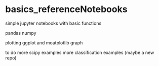 # basics_referenceNotebooks
simple jupyter notebooks with basic functions

pandas
numpy

plotting ggplot and moatplotlib graph

to do
more scipy examples
more classification examples (maybe a new repo)
